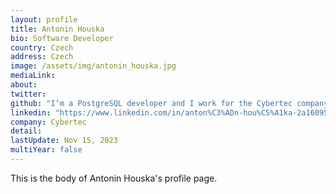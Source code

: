 ```yaml
---
layout: profile
title: Antonin Houska
bio: Software Developer
country: Czech 
address: Czech
image: /assets/img/antonin_houska.jpg
mediaLink: 
about:
twitter:
github: "I’m a PostgreSQL developer and I work for the Cybertec company. In my previous job I was a DBA of some DB2 servers and I was always curious how databases work from the inside. Thus I naturally became interested in open source databases. And since PostgreSQL is declared to be the most advanced open source database, I focussed on it. When working on a feature that needs to be split into multiple diff files, I create one branch per diff and use a shell script to compare the “adjacent” branches and to generate the diffs. Other scripts take care of merging (both local and upstream) changes into the individual branches. "
linkedin: "https://www.linkedin.com/in/anton%C3%ADn-hou%C5%A1ka-2a160951/"
company: Cybertec
detail:
lastUpdate: Nov 15, 2023
multiYear: false
---
```


This is the body of Antonin Houska's profile page.
